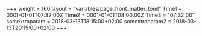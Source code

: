 +++
weight         = 160
layout         = "variables/page_front_matter_toml"
Time1          = 0001-01-01T07:32:00Z
Time2          = 0001-01-01T08:00:00Z
Time3          = "07:32:00"
somextraparam  = 2018-03-13T18:15:00+02:00
somextraparam2 = 2018-03-13T20:15:00+02:00
+++

